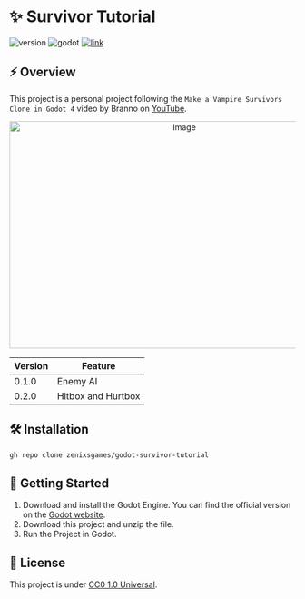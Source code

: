 # ✨ Survivor Tutorial

![version](https://img.shields.io/badge/version-0.1.0-blue)
![godot](https://img.shields.io/badge/godot-4.4.1-blue)
[![link](https://img.shields.io/badge/link-blue)](https://www.youtube.com/watch?v=nApFtRKaDZI&list=PLtosjGHWDab682nfZ1f6JSQ1cjap7Ieeb&index=4)

## ⚡ Overview

This project is a personal project following the `Make a Vampire Survivors Clone in Godot 4` video by Branno on [YouTube](https://www.youtube.com//watch?v=nApFtRKaDZI&list=PLtosjGHWDab682nfZ1f6JSQ1cjap7Ieeb&index=4). 

<p align="center">
  <img width="600" height="400" alt="Image" src="https://github.com/user-attachments/assets/1ac15e2d-e76d-453b-8a32-31194fc6adff" />
</p>

|Version|Feature|
|---|---|
|0.1.0|Enemy AI|
|0.2.0|Hitbox and Hurtbox|

## 🛠️ Installation

```bash
gh repo clone zenixsgames/godot-survivor-tutorial
```

## 🚀 Getting Started

1. Download and install the Godot Engine. You can find the official version on the [Godot website](https://godotengine.org/).
2. Download this project and unzip the file.
3. Run the Project in Godot.

## 📝 License
This project is under [CC0 1.0 Universal](https://github.com/zenixsgames/godot-survivor-tutorial/blob/main/LICENSE).
